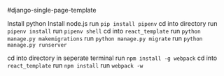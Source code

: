 #django-single-page-template

Install python
Install node.js
run `pip install pipenv`
cd into directory
run `pipenv install`
run `pipenv shell`
cd into `react_template`
run `python manage.py makemigrations`
run `python manage.py migrate`
run `python manage.py runserver`

cd into directory in seperate terminal
run `npm install -g webpack`
cd into `react_template`
run `npm install`
run `webpack -w`
